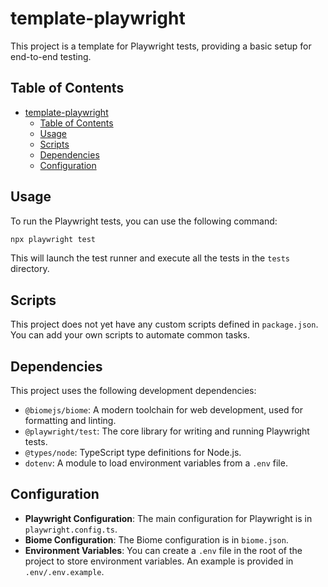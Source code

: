 # template-playwright

This project is a template for Playwright tests, providing a basic setup for end-to-end testing.

## Table of Contents

- [template-playwright](#template-playwright)
	- [Table of Contents](#table-of-contents)
	- [Usage](#usage)
	- [Scripts](#scripts)
	- [Dependencies](#dependencies)
	- [Configuration](#configuration)

## Usage

To run the Playwright tests, you can use the following command:

```bash
npx playwright test
```

This will launch the test runner and execute all the tests in the `tests` directory.

## Scripts

This project does not yet have any custom scripts defined in `package.json`. You can add your own scripts to automate common tasks.

## Dependencies

This project uses the following development dependencies:

-   `@biomejs/biome`: A modern toolchain for web development, used for formatting and linting.
-   `@playwright/test`: The core library for writing and running Playwright tests.
-   `@types/node`: TypeScript type definitions for Node.js.
-   `dotenv`: A module to load environment variables from a `.env` file.

## Configuration

-   **Playwright Configuration**: The main configuration for Playwright is in `playwright.config.ts`.
-   **Biome Configuration**: The Biome configuration is in `biome.json`.
-   **Environment Variables**: You can create a `.env` file in the root of the project to store environment variables. An example is provided in `.env/.env.example`.
